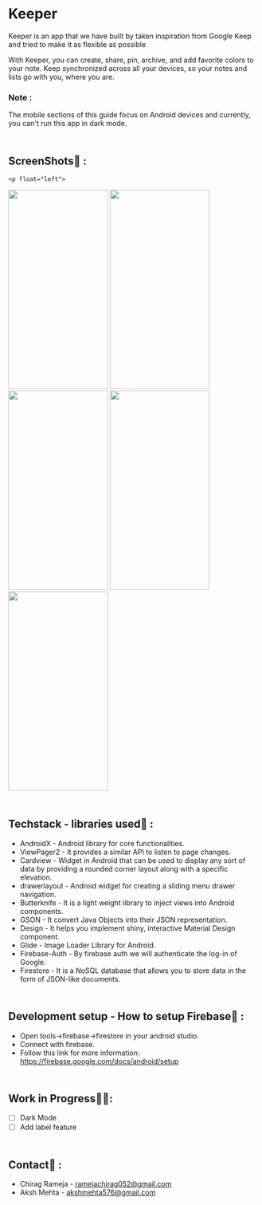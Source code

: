 # Keeper
Keeper is an app that we have built by taken inspiration from Google Keep and tried to make it as flexible as possible

With Keeper, you can create, share, pin, archive, and add favorite colors to your note. Keep synchronized across all your devices, so your notes and lists go with you, where you are.

### **Note :** 
The mobile sections of this guide focus on Android devices and currently, you can't run this app in dark mode.

## <h2><br/>ScreenShots:iphone: :
	<p float="left">
<img src="https://user-images.githubusercontent.com/71426030/115999410-3a6bec80-a609-11eb-9a94-5038c245fb1c.jpeg" width="200" height="400" />
<img src="https://user-images.githubusercontent.com/71426030/115999899-6e481180-a60b-11eb-9525-b7e8a1c69292.jpeg" width="200" height="400" />
<img src="https://user-images.githubusercontent.com/71426030/115999901-7011d500-a60b-11eb-9337-0148d6dfbfa1.jpeg" width="200" height="400" />
<img src="https://user-images.githubusercontent.com/71426030/115999903-70aa6b80-a60b-11eb-84d9-c052a7628049.jpeg" width="200" height="400" />
<img src="https://user-images.githubusercontent.com/71426030/115999902-70aa6b80-a60b-11eb-8a00-95154a6d0780.jpeg" width="200" height="400" />
	</p>

## <h2><br/>Techstack - libraries used:hammer: :
* AndroidX - Android library for core functionalities.
* ViewPager2 - It provides a similar API to listen to page changes.
* Cardview - Widget in Android that can be used to display any sort of data
 by providing a rounded corner layout along with a specific elevation.
* drawerlayout -  Android widget for creating a sliding menu drawer navigation.
* Butterknife - It is a light weight library to inject views into Android components.
* GSON - It convert Java Objects into their JSON representation.
* Design - It helps you implement shiny, interactive Material Design component.
* Glide - Image Loader Library for Android.
* Firebase-Auth - By firebase  auth we will authenticate the log-in of Google.
* Firestore -  It is a NoSQL database that allows you to store data in the form of JSON-like documents.

## <h2><br/>Development setup - How to setup Firebase:wrench: :
* Open tools->firebase->firestore in your android studio.
* Connect with firebase.
* Follow this link for more information:
	https://firebase.google.com/docs/android/setup
  
## <h2><br/>Work in Progress:construction::construction::
- [ ] Dark Mode
- [ ] Add label feature

## <h2><br/>Contact:link: :
* Chirag Rameja - ramejachirag052@gmail.com
* Aksh Mehta - akshmehta576@gmail.com
  
